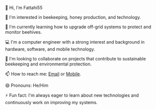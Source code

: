👋 Hi, I'm Fattahi55

👀 I'm interested in beekeeping, honey production, and technology.

🌱 I'm currently learning how to upgrade off-grid systems to protect and monitor beehives.

💻 I'm a computer engineer with a strong interest and background in hardware, software, and mobile technology.

💞 I'm looking to collaborate on projects that contribute to sustainable beekeeping and environmental protection.

📫 How to reach me: [Email](mailto:fattahi55@gmail.com) or [Mobile](tel:+16043629292).

😄 Pronouns: He/Him

⚡ Fun fact: I'm always eager to learn about new technologies and continuously work on improving my systems.
